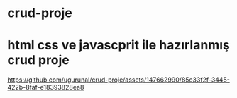 ﻿# crud-proje
# html css ve javascprit ile hazırlanmış crud proje


https://github.com/ugurunal/crud-proje/assets/147662990/85c33f2f-3445-422b-8faf-e18393828ea8

